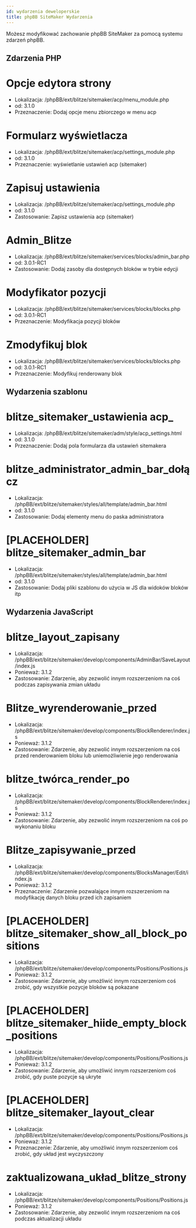 ```yaml
---
id: wydarzenia deweloperskie
title: phpBB SiteMaker Wydarzenia
---
```


Możesz modyfikować zachowanie phpBB SiteMaker za pomocą systemu zdarzeń phpBB.

## Zdarzenia PHP

# Opcje edytora strony

* Lokalizacja: /phpBB/ext/blitze/sitemaker/acp/menu_module.php
* od: 3.1.0
* Przeznaczenie: Dodaj opcje menu zbiorczego w menu acp

# Formularz wyświetlacza

* Lokalizacja: /phpBB/ext/blitze/sitemaker/acp/settings_module.php
* od: 3.1.0
* Przeznaczenie: wyświetlanie ustawień acp (sitemaker)

# Zapisuj ustawienia

* Lokalizacja: /phpBB/ext/blitze/sitemaker/acp/settings_module.php
* od: 3.1.0
* Zastosowanie: Zapisz ustawienia acp (sitemaker)

# Admin_Blitze

* Lokalizacja: /phpBB/ext/blitze/sitemaker/services/blocks/admin_bar.php
* od: 3.0.1-RC1
* Zastosowanie: Dodaj zasoby dla dostępnych bloków w trybie edycji

# Modyfikator pozycji

* Lokalizacja: /phpBB/ext/blitze/sitemaker/services/blocks/blocks.php
* od: 3.0.1-RC1
* Przeznaczenie: Modyfikacja pozycji bloków

# Zmodyfikuj blok

* Lokalizacja: /phpBB/ext/blitze/sitemaker/services/blocks/blocks.php
* od: 3.0.1-RC1
* Przeznaczenie: Modyfikuj renderowany blok

## Wydarzenia szablonu

# blitze_sitemaker_ustawienia acp_

* Lokalizacja: /phpBB/ext/blitze/sitemaker/adm/style/acp_settings.html
* od: 3.1.0
* Przeznaczenie: Dodaj pola formularza dla ustawień sitemakera

# blitze_administrator_admin_bar_dołącz

* Lokalizacja: /phpBB/ext/blitze/sitemaker/styles/all/template/admin_bar.html
* od: 3.1.0
* Zastosowanie: Dodaj elementy menu do paska administratora

# [PLACEHOLDER] blitze_sitemaker_admin_bar

* Lokalizacja: /phpBB/ext/blitze/sitemaker/styles/all/template/admin_bar.html
* od: 3.1.0
* Zastosowanie: Dodaj pliki szablonu do użycia w JS dla widoków bloków itp

## Wydarzenia JavaScript

# blitze_layout_zapisany

* Lokalizacja: /phpBB/ext/blitze/sitemaker/develop/components/AdminBar/SaveLayout/index.js
* Ponieważ: 3.1.2
* Zastosowanie: Zdarzenie, aby zezwolić innym rozszerzeniom na coś podczas zapisywania zmian układu

# Blitze_wyrenderowanie_przed

* Lokalizacja: /phpBB/ext/blitze/sitemaker/develop/components/BlockRenderer/index.js
* Ponieważ: 3.1.2
* Zastosowanie: Zdarzenie, aby zezwolić innym rozszerzeniom na coś przed renderowaniem bloku lub uniemożliwienie jego renderowania

# blitze_twórca_render_po

* Lokalizacja: /phpBB/ext/blitze/sitemaker/develop/components/BlockRenderer/index.js
* Ponieważ: 3.1.2
* Zastosowanie: Zdarzenie, aby zezwolić innym rozszerzeniom na coś po wykonaniu bloku

# Blitze_zapisywanie_przed

* Lokalizacja: /phpBB/ext/blitze/sitemaker/develop/components/BlocksManager/Edit/index.js
* Ponieważ: 3.1.2
* Przeznaczenie: Zdarzenie pozwalające innym rozszerzeniom na modyfikację danych bloku przed ich zapisaniem

# [PLACEHOLDER] blitze_sitemaker_show_all_block_positions

* Lokalizacja: /phpBB/ext/blitze/sitemaker/develop/components/Positions/Positions.js
* Ponieważ: 3.1.2
* Zastosowanie: Zdarzenie, aby umożliwić innym rozszerzeniom coś zrobić, gdy wszystkie pozycje bloków są pokazane

# [PLACEHOLDER] blitze_sitemaker_hiide_empty_block_positions

* Lokalizacja: /phpBB/ext/blitze/sitemaker/develop/components/Positions/Positions.js
* Ponieważ: 3.1.2
* Zastosowanie: Zdarzenie, aby umożliwić innym rozszerzeniom coś zrobić, gdy puste pozycje są ukryte

# [PLACEHOLDER] blitze_sitemaker_layout_clear

* Lokalizacja: /phpBB/ext/blitze/sitemaker/develop/components/Positions/Positions.js
* Ponieważ: 3.1.2
* Przeznaczenie: Zdarzenie, aby umożliwić innym rozszerzeniom coś zrobić, gdy układ jest wyczyszczony

# zaktualizowana_układ_blitze_strony

* Lokalizacja: /phpBB/ext/blitze/sitemaker/develop/components/Positions/Positions.js
* Ponieważ: 3.1.2
* Zastosowanie: Zdarzenie, aby zezwolić innym rozszerzeniom na coś podczas aktualizacji układu